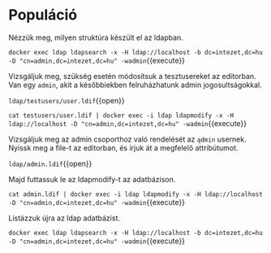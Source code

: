 # Populáció

Nézzük meg, milyen struktúra készült el az ldapban.

`docker exec ldap ldapsearch -x -H ldap://localhost -b dc=intezet,dc=hu -D "cn=admin,dc=intezet,dc=hu" -wadmin`{{execute}}

Vizsgáljuk meg, szükség esetén módosítsuk a tesztusereket az editorban. Van egy `admin`, akit a későbbiekben felruházhatunk admin jogosultságokkal.

`ldap/testusers/user.ldif`{{open}}

`cat testusers/user.ldif | docker exec -i ldap ldapmodify -x -H ldap://localhost -D "cn=admin,dc=intezet,dc=hu" -wadmin`{{execute}}

Vizsgáljuk meg az admin csoporthoz való rendelését az `ądmin` usernek. Nyissk meg a file-t az editorban, és írjuk át a megfelelő attribútumot.

`ldap/admin.ldif`{{open}}

Majd futtassuk le az ldapmodify-t az adatbázison.

`cat admin.ldif | docker exec -i ldap ldapmodify -x -H ldap://localhost -D "cn=admin,dc=intezet,dc=hu" -wadmin`{{execute}}

Listázzuk újra az ldap adatbázist.

`docker exec ldap ldapsearch -x -H ldap://localhost -b dc=intezet,dc=hu -D "cn=admin,dc=intezet,dc=hu" -wadmin`{{execute}}

